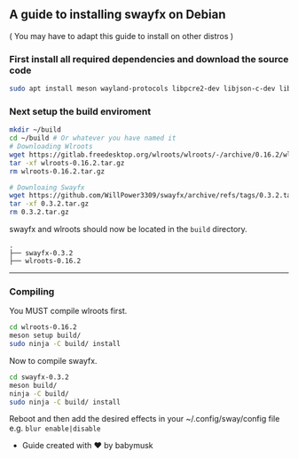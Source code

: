 ## A guide to installing swayfx on Debian
( You may have to adapt this guide to install on other distros )

### First install all required dependencies and download the source code

```bash
sudo apt install meson wayland-protocols libpcre2-dev libjson-c-dev libpango-1.0-0 libcairo2-dev wget cmake libwayland-dev libdrm-dev libxkbcommon-dev libudev-dev libegl-dev libgbm-dev libvulkan-dev libgles2-mesa-dev libinput-dev libxcb-dri3-dev libseat-dev hwdata libpango1.0-dev
```

### Next setup the build enviroment
```bash
mkdir ~/build
cd ~/build # Or whatever you have named it
# Downloading Wlroots
wget https://gitlab.freedesktop.org/wlroots/wlroots/-/archive/0.16.2/wlroots-0.16.2.tar.gz
tar -xf wlroots-0.16.2.tar.gz
rm wlroots-0.16.2.tar.gz

# Downloaing Swayfx
wget https://github.com/WillPower3309/swayfx/archive/refs/tags/0.3.2.tar.gz
tar -xf 0.3.2.tar.gz
rm 0.3.2.tar.gz
```
swayfx and wlroots should now be located in the `build` directory.
```
.
├── swayfx-0.3.2
├── wlroots-0.16.2
```
___
### Compiling
You MUST compile wlroots first.
```bash
cd wlroots-0.16.2
meson setup build/
sudo ninja -C build/ install
```

Now to compile swayfx.
```bash
cd swayfx-0.3.2
meson build/
ninja -C build/
sudo ninja -C build/ install
```
Reboot and then add the desired effects in your ~/.config/sway/config file <br/>
e.g. `blur enable|disable`

+ Guide created with ♥️ by babymusk
